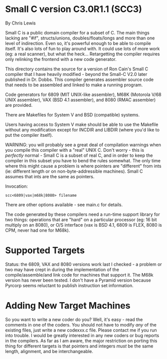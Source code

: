 Small C version C3.0R1.1 (SCC3)
===============================

By Chris Lewis

Small C is a public domain compiler for
a subset of C.  The main things lacking
are "#if", structs/unions,
doubles/floats/longs and more than one
level of indirection.  Even so, it's
powerful enough to be able to compile
itself.  It's also lots of fun to play
around with.  It could use lots of more
work (eg: a real scanner), but what the
heck...
Retargetting the compiler requires only
relinking the frontend with a new code
generator.

This directory contains the source for a
version of Ron Cain's Small C compiler
that I have heavily modified - beyond
the Small-C V2.0 later published in Dr.
Dobbs.  This compiler generates
assembler source code that needs to be
assembled and linked to make a running
program.

Code generators for 6809 (MIT UNIX-like
assembler), M68K (Motorola V/68 UNIX
assembler), VAX (BSD 4.1 assembler), and
8080 (RMAC assembler) are provided.

There are Makefiles for System V and
BSD (compatible) systems.

Users having access to System V make
should be able to use the Makefile
without any modification except for
INCDIR and LIBDIR (where you'd like to
put the compiler itself).

WARNING: you will probably see a great
deal of compilation warnings when you
compile this compiler with a "real" UNIX
C.  Don't worry - this is *perfectly*
normal - Small C is a subset of real C,
and in order to keep the compiler in
this subset you have to bend the rules
somewhat.
The only time where this might cause a
problem is where pointers are
"different" from ints (ie: different
length or on non-byte-addressible
machines).  Small C assumes that ints
are the same as pointers.

Invocation:
~~~
scc<6809|vax|m68k|8080> filename
~~~

There are other options available - see
main.c for details.

The code generated by these compilers
need a run-time support library for two
things: operations that are "hard" on a
particular processor (eg: 16 bit
multiply on an 8080), or O/S interface
(vax is BSD 4.1, 6809 is FLEX, 8080 is
CPM, never had one for M68k).

# Supported Targets

Status: the 6809, VAX and 8080 versions
work last I checked - a problem or two
may have crept in during the
implementation of the
compile/assemble/and link code for
machines that support it.  The M68k
version has never been tested.  I don't
have a Pyramid version because Pyrcorp
seems reluctant to publish instruction
set information.

# Adding New Target Machines

So you want to write a new coder do you?
Well, it's easy - read the comments in
one of the coders.  You should not have
to modify *any* of the existing files,
just write a new codexxx.c file.  Please
contact me if you run into trouble.  I
would be greatly interested in any new
coders or bug reports in the compilers.
As far as I am aware, the major
restriction on porting this thing for
different targets is that pointers and
integers *must* be the same length,
alignment, and be interchangeable.
